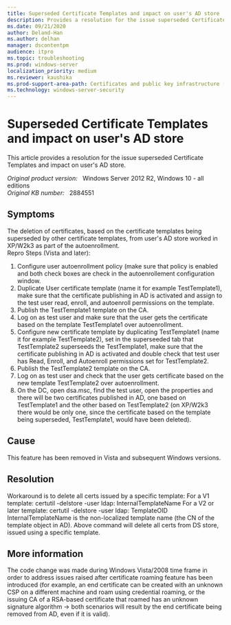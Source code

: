```yaml
---
title: Superseded Certificate Templates and impact on user's AD store
description: Provides a resolution for the issue superseded Certificate Templates and impact on user's AD store 
ms.date: 09/21/2020
author: Deland-Han
ms.author: delhan 
manager: dscontentpm
audience: itpro
ms.topic: troubleshooting
ms.prod: windows-server
localization_priority: medium
ms.reviewer: kaushika
ms.prod-support-area-path: Certificates and public key infrastructure (PKI)
ms.technology: windows-server-security
---
```

# Superseded Certificate Templates and impact on user's AD store

This article provides a resolution for the issue superseded Certificate Templates and impact on user's AD store.

_Original product version:_ &nbsp; Windows Server 2012 R2, Windows 10 - all editions  
_Original KB number:_ &nbsp; 2884551

## Symptoms

The deletion of certificates, based on the certificate templates being superseded by other certificate templates, from user's AD store worked in XP/W2k3 as part of the autoenrollment.  
Repro Steps (Vista and later):

1. Configure user autoenrollment policy (make sure that policy is enabled and both check boxes are check in the autoenrollement configuration window.
2. Duplicate User certificate template (name it for example TestTemplate1), make sure that the certificate publishing in AD is activated and assign to the test user read, enroll, and autoenroll permissions on the template.
3. Publish the TestTemplate1 template on the CA.
4. Log on as test user and make sure that the user gets the certificate based on the template TestTemplate1 over autoenrollment.
5. Configure new certificate template by duplicating TestTemplate1 (name it for example TestTemplate2), set in the superseeded tab that TestTemplate2 superseeds the TestTemplate1, make sure that the certificate publishing in AD is activated and double check that test user has Read, Enroll, and Autoenroll permissions set for TestTemplate2.
6. Publish the TestTemplate2 template on the CA.
7. Log on as test user and check that the user gets certificate based on the new template TestTemplate2 over autoenrollment.
8. On the DC, open dsa.msc, find the test user, open the properties and there will be two certificates published in AD, one based on TestTemplate1 and the other based on TestTemplate2 (on XP/W2k3 there would be only one, since the certificate based on the template being superseded, TestTemplate1, would have been deleted).

## Cause

This feature has been removed in Vista and subsequent Windows versions.

## Resolution

Workaround is to delete all certs issued by a specific template:
For a V1 template: certutil -delstore -user ldap: InternalTemplateName
For a V2 or later template: certutil -delstore -user ldap: TemplateOID
InternalTemplateName is the non-localized template name (the CN of the template object in AD).
Above command will delete all certs from DS store, issued using a specific template.

## More information

The code change was made during Windows Vista/2008 time frame in order to address issues raised after certificate roaming feature has been introduced (for example, an end certificate can be created with an unknown CSP on a different machine and roam using credential roaming, or the issuing CA of a RSA-based certificate that roamed has an unknown signature algorithm -> both scenarios will result by the end certificate being removed from AD, even if it is valid).

